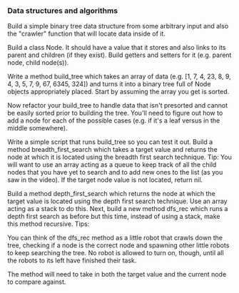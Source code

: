 ### Data structures and algorithms

Build a simple binary tree data structure from some arbitrary input and also the "crawler" function that will locate data inside of it.

Build a class Node. It should have a value that it stores and also links to its parent and children (if they exist). Build getters and setters for it (e.g. parent node, child node(s)).

Write a method build_tree which takes an array of data (e.g. [1, 7, 4, 23, 8, 9, 4, 3, 5, 7, 9, 67, 6345, 324]) and turns it into a binary tree full of Node objects appropriately placed. Start by assuming the array you get is sorted.

Now refactor your build_tree to handle data that isn't presorted and cannot be easily sorted prior to building the tree. You'll need to figure out how to add a node for each of the possible cases (e.g. if it's a leaf versus in the middle somewhere).

Write a simple script that runs build_tree so you can test it out.
Build a method breadth_first_search which takes a target value and returns the node at which it is located using the breadth first search technique. Tip: You will want to use an array acting as a queue to keep track of all the child nodes that you have yet to search and to add new ones to the list (as you saw in the video). If the target node value is not located, return nil.

Build a method depth_first_search which returns the node at which the target value is located using the depth first search technique. Use an array acting as a stack to do this.
Next, build a new method dfs_rec which runs a depth first search as before but this time, instead of using a stack, make this method recursive.
Tips:

You can think of the dfs_rec method as a little robot that crawls down the tree, checking if a node is the correct node and spawning other little robots to keep searching the tree. No robot is allowed to turn on, though, until all the robots to its left have finished their task.

The method will need to take in both the target value and the current node to compare against.